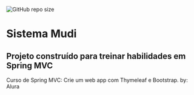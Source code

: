 ![GitHub repo size](https://img.shields.io/github/repo-size/rissimone/spring-mvc-training)

# Sistema Mudi
## Projeto construído para treinar habilidades em Spring MVC
Curso de Spring MVC: Crie um web app com Thymeleaf e Bootstrap. by: Alura

